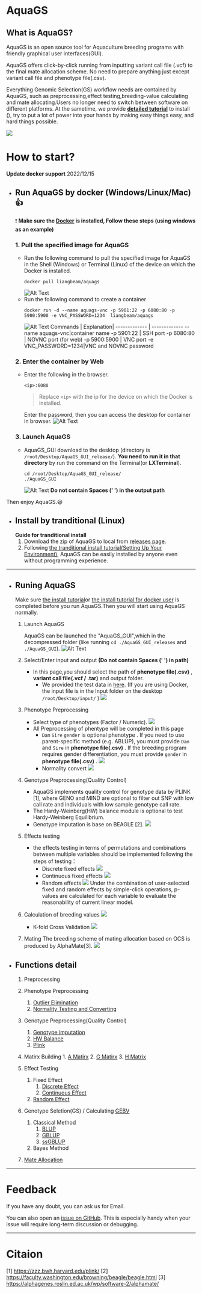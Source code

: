 # AquaGS
## What is AquaGS?
AquaGS is an open source tool for Aquaculture breeding programs with friendly graphical user interfaces(GUI).

AquaGS offers click-by-click running from inputting variant call file (.vcf) to the final mate allocation scheme. No need to prepare anything just except variant call file and phenotype file(.csv).

Everything Genomic Selection(GS) workflow needs are contained by AquaGS, such as preprocessing,effect testing,breeding-value calculating and mate allocating.Users no longer need to switch between software on different platforms. At the sametime, we  provide **[detailed tutorial](#jumpInstall)** to install (), try to put a lot of power into your hands by making easy things easy, and hard things possible. 

![](./AquaGS/Md/Allpage.png)
# <span id="jumpInstall"> How to start?
**Update docker support** 2022/12/15   
- ## Run AquaGS by **docker** (Windows/Linux/Mac):+1:
     :exclamation: **Make sure the [Docker](https://www.docker.com/)  is installed, Follow these steps (using windows as an example)**

  ### 1. Pull the specified image for AquaGS

    - Run the following command to pull the specified image for AquaGS in the Shell (Windows) or Terminal (Linux) of the device on which the Docker is installed.
        ```
        docker pull liangbeam/aquags
        ```
        ![Alt Text](/AquaGS/Md/gif/PullAquaGSIamge.gif) 
    - Run the following command to create a container
        ```
        docker run -d --name aquags-vnc -p 5901:22 -p 6080:80 -p 5900:5900 -e VNC_PASSWORD=1234  liangbeam/aquags
        ```
        ![Alt Text](/AquaGS/Md/gif/CreatContainer.gif) 
      Commands  | Explanation|
      ------------- | -------------
      --name aquags-vnc|container name
      -p 5901:22  | SSH port
      -p 6080:80  | NOVNC port (for web)
      -p 5900:5900 | VNC port 
      -e VNC_PASSWORD=1234|VNC and NOVNC password
  ### 2.  Enter the container by Web
        
    - Enter the following in the browser. 
        ```
        <ip>:6080
        ```
        > Replace  `<ip>`  with the ip for the device on which the Docker is installed.    

        Enter the password, then you can access the desktop for container in browser.
    ![Alt Text](/AquaGS/Md/gif/EnterVNC.gif) 
   ### 3.   Launch AquaGS
    - AquaGS_GUI download to the desktop  (directory is `/root/Desktop/AquaGS_GUI_release/`).
    **You need to run it in that directory** by run the command on the Terminal(or **LXTerminal**).
        ```
        cd /root/Desktop/AquaGS_GUI_release/
        ./AquaGS_GUI
        ```
        ![Alt Text](/AquaGS/Md/gif/lanuchAquaGS.gif) 
    **Do not contain Spaces (' ') in the output path**      

Then enjoy AquaGS.:smiley:

- ## Install by **tranditional** (Linux)
    **Guide for tranditional install** 
  1. Download the zip of AquaGS to local from [releases page](https://github.com/LiangBeam9810/AquaGS_GUI/releases).
  2. Following [the tranditional install tutorial(Setting Up Your Environment)](./AquaGS/Md/Setting_Up_Your_Environment.md), AquaGS can be easily installed by anyone even without programming experience.

---
   
- ##  <span id="RunningInstructions"> Runing AquaGS</span>
   
    Make sure  [the install tutorial](./AquaGS/Md/Setting_Up_Your_Environment.md)or [the install tutorial for docker user](./AquaGS/Md/Setting_Up_by_Docer.md) is completed before you run AquaGS.Then you will start using AquaGS normally.

    1. Launch AquaGS
    
        AquaGS can be launched  the "AquaGS_GUI",which in the decompressed folder (like running `cd ./AquaGS_GUI_releases` and  `./AquaGS_GUI`).
        ![Alt Text](/AquaGS/Md/gif/lanuchAquaGS.gif) 
    
    2. Select/Enter input and output **(Do not contain Spaces (' ') in path)**
   
        - In this page,you should select the path of **phenotype file(.csv)** , **variant call file(.vcf / .tar)** and output folder.  
          - We provided the test data in [here](https://github.com/LiangBeam9810/AquaGS_GUI/releases). (If you are using Docker, the input file is in the Input folder on the desktop `/root/Desktop/input/` )
        ![](AquaGS/Md/gif/Selectinputandoutput.gif)

    3. Phenotype Preprocessing
        - Select type of phenotypes (Factor / Numeric).
            ![](AquaGS/Md/gif/selectfactortype.gif)
        - All Preprocessing of phentype will be completed in this page
          - `Dam` `Sire` `gender` is optional phenotype . If you need to use parent-specific method (e.g. ABLUP), you must provide `Dam` and `Sire` in **phenotype file(.csv)** . If the breeding program requires gender differentiation, you must provide `gender` in **phenotype file(.csv)** .
        ![](AquaGS/Md/gif/filteroutlier.gif)
          - Normality convert
            ![](AquaGS/Md/gif/normalize.gif)
    4. Genotype Preprocessing(Quality Control)
        - AquaGS implements quality control for genotype data by PLINK [1], where GENO and MIND are optional to filter out SNP with low call rate and individuals with low sample genotype call rate. 
        - The Hardy-Weinberg(HW) balance module is optional to test Hardy-Weinberg Equilibrium.
        - Genotype imputation is base on BEAGLE [2].
         ![](AquaGS/Md/gif/qc.gif)
    5. Effects testing
        - the effects testing in terms of permutations and combinations between multiple variables should be implemented following the steps of testing：
          - Discrete fixed effects
            ![](AquaGS/Md/gif/fixeffect1.gif)
          - Continuous fixed effects
            ![](AquaGS/Md/gif/fixeffect2.gif)
          - Random effects
            ![](AquaGS/Md/gif/randomeffect.gif)
         Under the combination of user-selected fixed and random effects by simple-click operations, p-values are calculated for each variable to evaluate the reasonability of current linear model. 
    6. Calculation of breeding values
       ![](/AquaGS/Md/gif/Calculation%20of%20breeding%20values.gif)
       - K-fold Cross Validation
        ![](AquaGS/Md/gif/Kvalidate.gif)

    7. Mating
        The breeding scheme of mating allocation based on OCS is produced by AlphaMate[3].
        ![](AquaGS/Md/gif/mating.gif)
- ## Functions detail
    1. Preprocessing
    2. Phenotype Preprocessing
        1.  [Outlier Elimination](./AquaGS/Md/Outlier_elimination.md)
        2. [Normality Testing and Converting](./AquaGS/Md/Normality.md)

    3. Genotype Preprocessing(Quality Control)
        1. [Genotype imputation](./AquaGS/Md/imputation.md)
        2. [HW Balance](./AquaGS/Md/HWBalance.md)
        3. [Plink](./AquaGS/Md/PLink.md)
    4. Matirx Building
      1. [A Matirx](./AquaGS/Md/A.md)
      2. [G Matirx](./AquaGS/Md/G.md)
      3. [H Matrix](./AquaGS/Md/H.md)

    5. Effect Testing
        1. Fixed Effect
            1. [Discrete Effect]()
            2. [Continuous Effect]()
        2. [Random Effect]()

  
    6. Genotype Seletion(GS) / Calculating [GEBV]()
        1. Classical Method
            1. [BLUP]()
            2. [GBLUP]()
            3.  [ssGBLUP]()
        1. Bayes Method
   
    7. [Mate Allocation]()


---
# Feedback
If you have any doubt, you can ask us for Email.

You can also open an [issue on GitHub](https://github.com/LiangBeam9810/AquaGS_GUI/issues). This is especially handy when your issue will require long-term discussion or debugging.

---
# Citaion

[1] https://zzz.bwh.harvard.edu/plink/
[2] https://faculty.washington.edu/browning/beagle/beagle.html
[3] https://alphagenes.roslin.ed.ac.uk/wp/software-2/alphamate/






